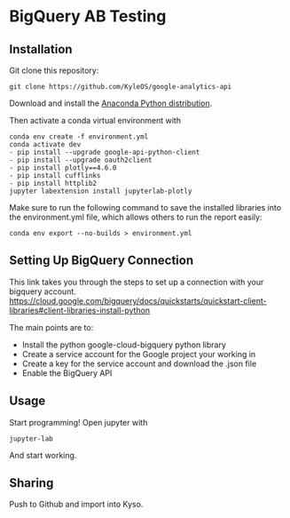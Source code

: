 # BigQuery AB Testing

## Installation

Git clone this repository:

```
git clone https://github.com/KyleOS/google-analytics-api
```

Download and install the [Anaconda Python distribution](https://www.anaconda.com/distribution/).

Then activate a conda virtual environment with

```
conda env create -f environment.yml
conda activate dev
- pip install --upgrade google-api-python-client
- pip install --upgrade oauth2client
- pip install plotly==4.6.0
- pip install cufflinks
- pip install httplib2
jupyter labextension install jupyterlab-plotly
```

Make sure to run the following command to save the installed libraries into the environment.yml file,
which allows others to run the report easily:

```
conda env export --no-builds > environment.yml
```

## Setting Up BigQuery Connection 

This link takes you through the steps to set up a connection with your bigquery account.
https://cloud.google.com/bigquery/docs/quickstarts/quickstart-client-libraries#client-libraries-install-python

The main points are to:
- Install the python google-cloud-bigquery python library
- Create a service account for the Google project your working in
- Create a key for the service account and download the .json file
- Enable the BigQuery API

## Usage

Start programming! Open jupyter with

```
jupyter-lab
```

And start working.


## Sharing

Push to Github and import into Kyso.